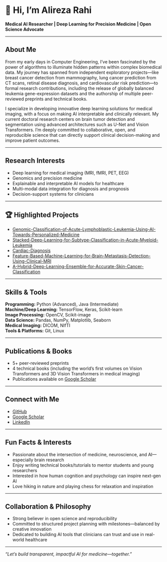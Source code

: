 # 👋 Hi, I’m Alireza Rahi

**Medical AI Researcher | Deep Learning for Precision Medicine | Open Science Advocate**

---

##  About Me

From my early days in Computer Engineering, I’ve been fascinated by the power of algorithms to illuminate hidden patterns within complex biomedical data. My journey has spanned from independent exploratory projects—like breast cancer detection from mammography, lung cancer prediction from CT scans, retinal disease diagnosis, and cardiovascular risk prediction—to formal research contributions, including the release of globally balanced leukemia gene-expression datasets and the authorship of multiple peer-reviewed preprints and technical books.

I specialize in developing innovative deep learning solutions for medical imaging, with a focus on making AI interpretable and clinically relevant. My current doctoral research centers on brain tumor detection and segmentation using advanced architectures such as U-Net and Vision Transformers. I’m deeply committed to collaborative, open, and reproducible science that can directly support clinical decision-making and improve patient outcomes.

---

##  Research Interests

- Deep learning for medical imaging (MRI, fMRI, PET, EEG)
- Genomics and precision medicine
- Explainable and interpretable AI models for healthcare
- Multi-modal data integration for diagnosis and prognosis
- Decision-support systems for clinicians

---

## 🏆 Highlighted Projects

- [Genomic-Classification-of-Acute-Lymphoblastic-Leukemia-Using-AI-Towards-Personalized-Medicine](https://github.com/AlirezaRahi/Genomic-Classification-of-Acute-Lymphoblastic-Leukemia-Using-AI-Towards-Personalized-Medicine)
- [Stacked-Deep-Learning-for-Subtype-Classification-in-Acute-Myeloid-Leukemia](https://github.com/AlirezaRahi/Stacked-Deep-Learning-for-Subtype-Classification-in-Acute-Myeloid-Leukemia)
- [Cardiac-Diagnosis](https://github.com/AlirezaRahi/Cardiac-Diagnosis)
- [Feature-Based-Machine-Learning-for-Brain-Metastasis-Detection-Using-Clinical-MRI](https://github.com/AlirezaRahi/Feature-Based-Machine-Learning-for-Brain-Metastasis-Detection-Using-Clinical-MRI)
- [A-Hybrid-Deep-Learning-Ensemble-for-Accurate-Skin-Cancer-Classification](https://github.com/AlirezaRahi/A-Hybrid-Deep-Learning-Ensemble-for-Accurate-Skin-Cancer-Classification)

---

##  Skills & Tools

**Programming:** Python (Advanced), Java (Intermediate)  
**Machine/Deep Learning:** TensorFlow, Keras, Scikit-learn  
**Image Processing:** OpenCV, Scikit-image  
**Data Science:** Pandas, NumPy, Matplotlib, Seaborn  
**Medical Imaging:** DICOM, NIfTI  
**Tools & Platforms:** Git, Linux

---

##  Publications & Books

- 5+ peer-reviewed preprints
- 4 technical books (including the world’s first volumes on Vision Transformers and 3D Vision Transformers in medical imaging)
- Publications available on [Google Scholar](https://scholar.google.com/citations?user=I2ASqS0AAAAJ&hl=en)

---

##  Connect with Me

- [GitHub](https://github.com/AlirezaRahi)
- [Google Scholar](https://scholar.google.com/citations?user=I2ASqS0AAAAJ&hl=en)
- [LinkedIn](https://www.linkedin.com/in/alireza-rahi-6938b4154/)

---

##  Fun Facts & Interests

- Passionate about the intersection of medicine, neuroscience, and AI—especially brain research
- Enjoy writing technical books/tutorials to mentor students and young researchers
- Interested in how human cognition and psychology can inspire next-gen AI
- Love hiking in nature and playing chess for relaxation and inspiration

---

##  Collaboration & Philosophy

- Strong believer in open science and reproducibility
- Committed to structured project planning with milestones—balanced by creative innovation
- Dedicated to building AI tools that clinicians can trust and use in real-world healthcare

---

_“Let’s build transparent, impactful AI for medicine—together.”_
